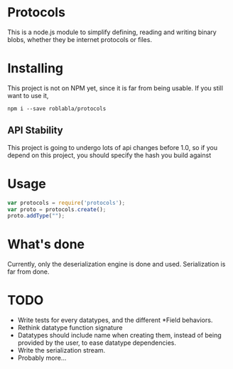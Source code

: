 Protocols
=========
This is a node.js module to simplify defining, reading and writing binary blobs,
whether they be internet protocols or files.

Installing
==========
This project is not on NPM yet, since it is far from being usable. If you still
want to use it,

```
npm i --save roblabla/protocols
```

## API Stability
This project is going to undergo lots of api changes before 1.0, so if you
depend on this project, you should specify the hash you build against

Usage
=====
```javascript
var protocols = require('protocols');
var proto = protocols.create();
proto.addType("");
```

What's done
===========
Currently, only the deserialization engine is done and used. Serialization is
far from done.

TODO
====
- Write tests for every datatypes, and the different \*Field behaviors.
- Rethink datatype function signature
- Datatypes should include name when creating them, instead of being provided
by the user, to ease datatype dependencies.
- Write the serialization stream.
- Probably more...
